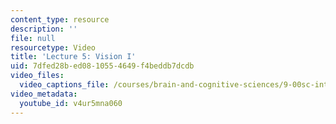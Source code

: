 ```yaml
---
content_type: resource
description: ''
file: null
resourcetype: Video
title: 'Lecture 5: Vision I'
uid: 7dfed28b-ed08-1055-4649-f4beddb7dcdb
video_files:
  video_captions_file: /courses/brain-and-cognitive-sciences/9-00sc-introduction-to-psychology-fall-2011/vision-i/lecture-5-vision-i/v4ur5mna060.vtt
video_metadata:
  youtube_id: v4ur5mna060
---
```

